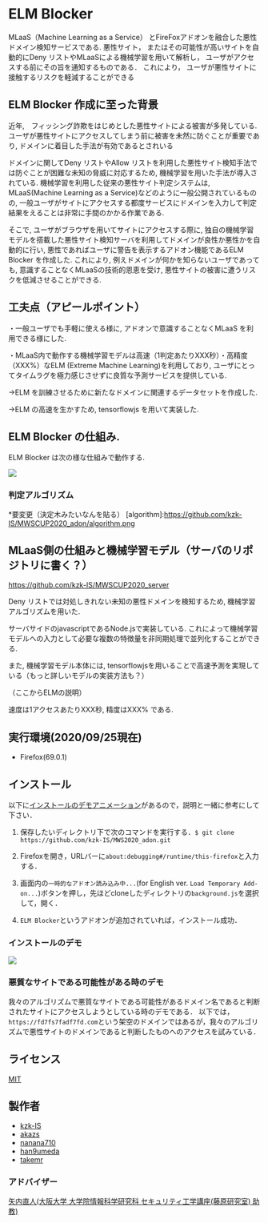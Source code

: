 # ELM Blocker 

MLaaS（Machine Learning as a Service） とFireFoxアドオンを融合した悪性ドメイン検知サービスである.
悪性サイト， またはその可能性が高いサイトを自動的にDeny リストやMLaaSによる機械学習を用いて解析し， ユーザがアクセスする前にその旨を通知するものである． これにより， ユーザが悪性サイトに接触するリスクを軽減することができる

## ELM Blocker 作成に至った背景

近年,　フィッシング詐欺をはじめとした悪性サイトによる被害が多発している. ユーザが悪性サイトにアクセスしてしまう前に被害を未然に防ぐことが重要であり, ドメインに着目した手法が有効であるとされいる

ドメインに関してDeny リストやAllow リストを利用した悪性サイト検知手法では防ぐことが困難な未知の脅威に対応するため, 機械学習を用いた手法が導入されている. 機械学習を利用した従来の悪性サイト判定システムは, MLaaS(Machine Learning as a Service)などのように一般公開されているものの, 一般ユーザがサイトにアクセスする都度サービスにドメインを入力して判定結果をえることは非常に手間のかかる作業である. 

そこで, ユーザがブラウザを用いてサイトにアクセスする際に, 独自の機械学習モデルを搭載した悪性サイト検知サーバを利用してドメインが良性か悪性かを自動的に行い, 悪性であればユーザに警告を表示するアドオン機能であるELM Blocker を作成した. これにより, 例えドメインが何かを知らないユーザであっても, 意識することなくMLaaSの技術的恩恵を受け, 悪性サイトの被害に遭うリスクを低減させることができる. 

## 工夫点（アピールポイント）

・一般ユーザでも手軽に使える様に, アドオンで意識することなくMLaaS を利用できる様にした.

・MLaaS内で動作する機械学習モデルは高速（1判定あたりXXX秒）・高精度（XXX%）なELM (Extreme Machine Learning)を利用しており, ユーザにとってタイムラグを極力感じさせずに良質な予測サービスを提供している.

  ->ELM を訓練させるために新たなドメインに関連するデータセットを作成した.

  ->ELM の高速を生かすため, tensorflowjs を用いて実装した.

## ELM Blocker の仕組み.

ELM Blocker は次の様な仕組みで動作する.


![][systemzentai]

[systemzentai]:https://github.com/kzk-IS/MWS2020_adon/blob/master/systemzentai.png



### 判定アルゴリズム

*要変更（決定木みたいなんを貼る）
[algorithm]:https://github.com/kzk-IS/MWSCUP2020_adon/algorithm.png

## MLaaS側の仕組みと機械学習モデル（サーバのリポジトリに書く？）
https://github.com/kzk-IS/MWSCUP2020_server

Deny リストでは対処しきれない未知の悪性ドメインを検知するため, 機械学習アルゴリズムを用いた.

サーバサイドのjavascriptであるNode.jsで実装している. これによって機械学習モデルへの入力として必要な複数の特徴量を非同期処理で並列化することができる.

また, 機械学習モデル本体には, tensorflowjsを用いることで高速予測を実現している（もっと詳しいモデルの実装方法も？）

（ここからELMの説明）

速度は1アクセスあたりXXX秒, 精度はXXX% である.

## 実行環境(2020/09/25現在)

- Firefox(69.0.1)

## インストール

以下に[インストールのデモアニメーション](https://github.com/akazs/MWS2019_F.SE#%E3%82%A4%E3%83%B3%E3%82%B9%E3%83%88%E3%83%BC%E3%83%AB%E3%81%AE%E3%83%87%E3%83%A2)があるので，説明と一緒に参考にして下さい．

1. 保存したいディレクトリ下で次のコマンドを実行する．`$ git clone https://github.com/kzk-IS/MWS2020_adon.git`

1. Firefoxを開き，URLバーに`about:debugging#/runtime/this-firefox`と入力する．

1. 画面内の`一時的なアドオン読み込み中...`(for English ver. `Load Temporary Add-on...`)ボタンを押し，先ほどcloneしたディレクトリの`background.js`を選択して，開く．

1. `ELM Blocker`というアドオンが追加されていれば，インストール成功．

### インストールのデモ
![][install_demo]

[install_demo]:https://github.com/kzk-IS/MWS2020_adon/blob/master/install_demo.gif

### 悪質なサイトである可能性がある時のデモ

我々のアルゴリズムで悪質なサイトである可能性があるドメイン名であると判断されたサイトにアクセスしようとしている時のデモである．
以下では，`https://fd7fs7fadf7fd.com`という架空のドメインではあるが，我々のアルゴリズムで悪性サイトのドメインであると判断したものへのアクセスを試みている．


## ライセンス

[MIT](https://github.com/tcnksm/tool/blob/master/LICENCE)

## 製作者

- [kzk-IS](https://github.com/kzk-IS)
- [akazs](https://github.com/akazs)
- [nanana710](https://github.com/nanana710)
- [han9umeda](https://github.com/han9umeda)
- [takemr](https://github.com/takemr)

### アドバイザー

[矢内直人(大阪大学 大学院情報科学研究科 セキュリティ工学講座(藤原研究室) 助教)](http://www-infosec.ist.osaka-u.ac.jp/~yanai/)
